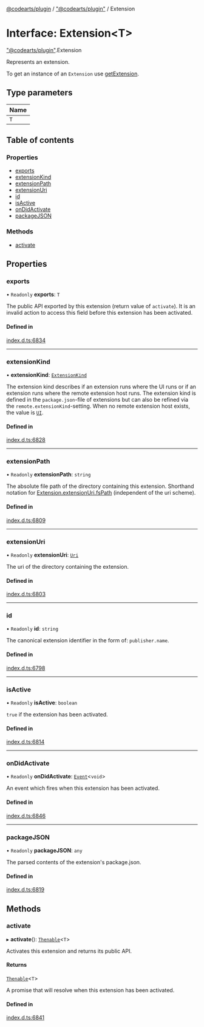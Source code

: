 [@codearts/plugin](../README.md) / ["@codearts/plugin"](../modules/_codearts_plugin_.md) / Extension

# Interface: Extension<T\>

["@codearts/plugin"](../modules/_codearts_plugin_.md).Extension

Represents an extension.

To get an instance of an `Extension` use [getExtension](../modules/codearts_plugin_.extensions.md#getextension).

## Type parameters

| Name |
| :------ |
| `T` |

## Table of contents

### Properties

- [exports](codearts_plugin_.Extension.md#exports)
- [extensionKind](codearts_plugin_.Extension.md#extensionkind)
- [extensionPath](codearts_plugin_.Extension.md#extensionpath)
- [extensionUri](codearts_plugin_.Extension.md#extensionuri)
- [id](codearts_plugin_.Extension.md#id)
- [isActive](codearts_plugin_.Extension.md#isactive)
- [onDidActivate](codearts_plugin_.Extension.md#ondidactivate)
- [packageJSON](codearts_plugin_.Extension.md#packagejson)

### Methods

- [activate](codearts_plugin_.Extension.md#activate)

## Properties

### exports

• `Readonly` **exports**: `T`

The public API exported by this extension (return value of `activate`).
It is an invalid action to access this field before this extension has been activated.

#### Defined in

[index.d.ts:6834](https://github.com/shuyaqian/cloudide-plugin-api/blob/5b69219/index.d.ts#L6834)

___

### extensionKind

• **extensionKind**: [`ExtensionKind`](../enums/codearts_plugin_.ExtensionKind.md)

The extension kind describes if an extension runs where the UI runs
or if an extension runs where the remote extension host runs. The extension kind
is defined in the `package.json`-file of extensions but can also be refined
via the `remote.extensionKind`-setting. When no remote extension host exists,
the value is [`UI`](../enums/codearts_plugin_.ExtensionKind.md#ui).

#### Defined in

[index.d.ts:6828](https://github.com/shuyaqian/cloudide-plugin-api/blob/5b69219/index.d.ts#L6828)

___

### extensionPath

• `Readonly` **extensionPath**: `string`

The absolute file path of the directory containing this extension. Shorthand
notation for [Extension.extensionUri.fsPath](codearts_plugin_.Extension.md#extensionuri) (independent of the uri scheme).

#### Defined in

[index.d.ts:6809](https://github.com/shuyaqian/cloudide-plugin-api/blob/5b69219/index.d.ts#L6809)

___

### extensionUri

• `Readonly` **extensionUri**: [`Uri`](../classes/codearts_plugin_.Uri.md)

The uri of the directory containing the extension.

#### Defined in

[index.d.ts:6803](https://github.com/shuyaqian/cloudide-plugin-api/blob/5b69219/index.d.ts#L6803)

___

### id

• `Readonly` **id**: `string`

The canonical extension identifier in the form of: `publisher.name`.

#### Defined in

[index.d.ts:6798](https://github.com/shuyaqian/cloudide-plugin-api/blob/5b69219/index.d.ts#L6798)

___

### isActive

• `Readonly` **isActive**: `boolean`

`true` if the extension has been activated.

#### Defined in

[index.d.ts:6814](https://github.com/shuyaqian/cloudide-plugin-api/blob/5b69219/index.d.ts#L6814)

___

### onDidActivate

• `Readonly` **onDidActivate**: [`Event`](codearts_plugin_.Event.md)<`void`\>

An event which fires when this extension has been activated.

#### Defined in

[index.d.ts:6846](https://github.com/shuyaqian/cloudide-plugin-api/blob/5b69219/index.d.ts#L6846)

___

### packageJSON

• `Readonly` **packageJSON**: `any`

The parsed contents of the extension's package.json.

#### Defined in

[index.d.ts:6819](https://github.com/shuyaqian/cloudide-plugin-api/blob/5b69219/index.d.ts#L6819)

## Methods

### activate

▸ **activate**(): [`Thenable`](Thenable.md)<`T`\>

Activates this extension and returns its public API.

#### Returns

[`Thenable`](Thenable.md)<`T`\>

A promise that will resolve when this extension has been activated.

#### Defined in

[index.d.ts:6841](https://github.com/shuyaqian/cloudide-plugin-api/blob/5b69219/index.d.ts#L6841)
